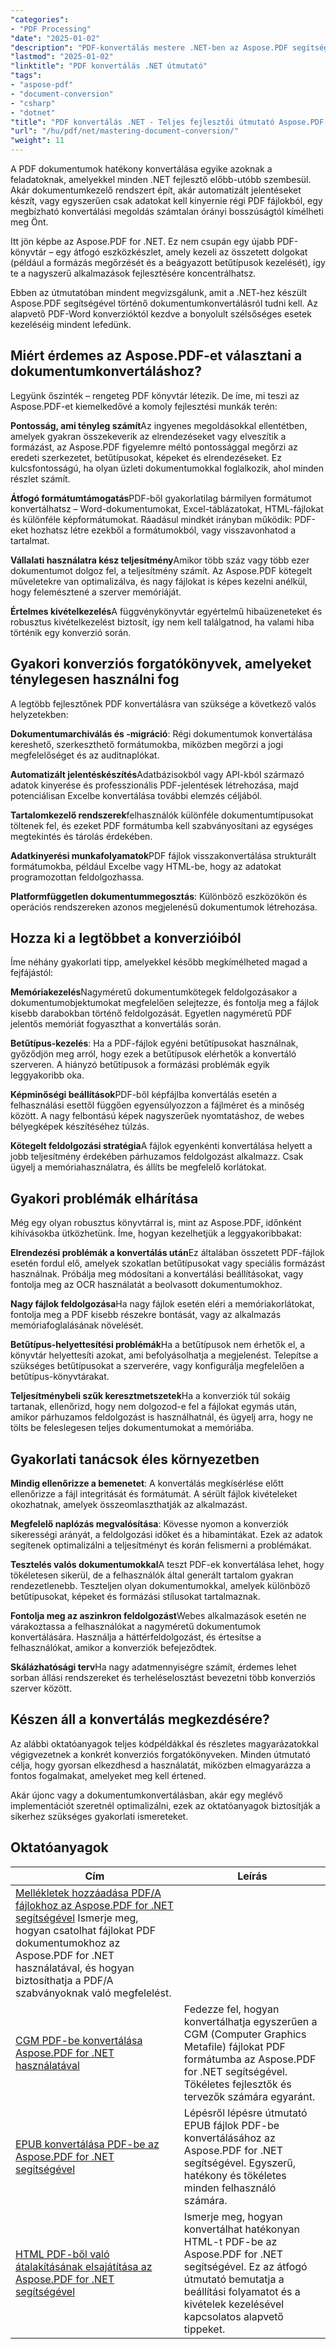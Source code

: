 ```yaml
---
"categories":
- "PDF Processing"
"date": "2025-01-02"
"description": "PDF-konvertálás mestere .NET-ben az Aspose.PDF segítségével. PDF-ek konvertálása Word, Excel, HTML és képek formátumba, valamint visszafordítható konverziók. Teljes kódpéldák és bevált gyakorlatok."
"lastmod": "2025-01-02"
"linktitle": "PDF konvertálás .NET útmutató"
"tags":
- "aspose-pdf"
- "document-conversion"
- "csharp"
- "dotnet"
"title": "PDF konvertálás .NET - Teljes fejlesztői útmutató Aspose.PDF-fel (2025)"
"url": "/hu/pdf/net/mastering-document-conversion/"
"weight": 11
---
```


A PDF dokumentumok hatékony konvertálása egyike azoknak a feladatoknak, amelyekkel minden .NET fejlesztő előbb-utóbb szembesül. Akár dokumentumkezelő rendszert épít, akár automatizált jelentéseket készít, vagy egyszerűen csak adatokat kell kinyernie régi PDF fájlokból, egy megbízható konvertálási megoldás számtalan órányi bosszúságtól kímélheti meg Önt.

Itt jön képbe az Aspose.PDF for .NET. Ez nem csupán egy újabb PDF-könyvtár – egy átfogó eszközkészlet, amely kezeli az összetett dolgokat (például a formázás megőrzését és a beágyazott betűtípusok kezelését), így te a nagyszerű alkalmazások fejlesztésére koncentrálhatsz.

Ebben az útmutatóban mindent megvizsgálunk, amit a .NET-hez készült Aspose.PDF segítségével történő dokumentumkonvertálásról tudni kell. Az alapvető PDF-Word konverzióktól kezdve a bonyolult szélsőséges esetek kezeléséig mindent lefedünk.

## Miért érdemes az Aspose.PDF-et választani a dokumentumkonvertáláshoz?

Legyünk őszinték – rengeteg PDF könyvtár létezik. De íme, mi teszi az Aspose.PDF-et kiemelkedővé a komoly fejlesztési munkák terén:

**Pontosság, ami tényleg számít**Az ingyenes megoldásokkal ellentétben, amelyek gyakran összekeverik az elrendezéseket vagy elveszítik a formázást, az Aspose.PDF figyelemre méltó pontossággal megőrzi az eredeti szerkezetet, betűtípusokat, képeket és elrendezéseket. Ez kulcsfontosságú, ha olyan üzleti dokumentumokkal foglalkozik, ahol minden részlet számít.

**Átfogó formátumtámogatás**PDF-ből gyakorlatilag bármilyen formátumot konvertálhatsz – Word-dokumentumokat, Excel-táblázatokat, HTML-fájlokat és különféle képformátumokat. Ráadásul mindkét irányban működik: PDF-eket hozhatsz létre ezekből a formátumokból, vagy visszavonhatod a tartalmat.

**Vállalati használatra kész teljesítmény**Amikor több száz vagy több ezer dokumentumot dolgoz fel, a teljesítmény számít. Az Aspose.PDF kötegelt műveletekre van optimalizálva, és nagy fájlokat is képes kezelni anélkül, hogy felemésztené a szerver memóriáját.

**Értelmes kivételkezelés**A függvénykönyvtár egyértelmű hibaüzeneteket és robusztus kivételkezelést biztosít, így nem kell találgatnod, ha valami hiba történik egy konverzió során.

## Gyakori konverziós forgatókönyvek, amelyeket ténylegesen használni fog

A legtöbb fejlesztőnek PDF konvertálásra van szüksége a következő valós helyzetekben:

**Dokumentumarchiválás és -migráció**: Régi dokumentumok konvertálása kereshető, szerkeszthető formátumokba, miközben megőrzi a jogi megfelelőséget és az auditnaplókat.

**Automatizált jelentéskészítés**Adatbázisokból vagy API-kból származó adatok kinyerése és professzionális PDF-jelentések létrehozása, majd potenciálisan Excelbe konvertálása további elemzés céljából.

**Tartalomkezelő rendszerek**felhasználók különféle dokumentumtípusokat töltenek fel, és ezeket PDF formátumba kell szabványosítani az egységes megtekintés és tárolás érdekében.

**Adatkinyerési munkafolyamatok**PDF fájlok visszakonvertálása strukturált formátumokba, például Excelbe vagy HTML-be, hogy az adatokat programozottan feldolgozhassa.

**Platformfüggetlen dokumentummegosztás**: Különböző eszközökön és operációs rendszereken azonos megjelenésű dokumentumok létrehozása.

## Hozza ki a legtöbbet a konverzióiból

Íme néhány gyakorlati tipp, amelyekkel később megkímélheted magad a fejfájástól:

**Memóriakezelés**Nagyméretű dokumentumkötegek feldolgozásakor a dokumentumobjektumokat megfelelően selejtezze, és fontolja meg a fájlok kisebb darabokban történő feldolgozását. Egyetlen nagyméretű PDF jelentős memóriát fogyaszthat a konvertálás során.

**Betűtípus-kezelés**: Ha a PDF-fájlok egyéni betűtípusokat használnak, győződjön meg arról, hogy ezek a betűtípusok elérhetők a konvertáló szerveren. A hiányzó betűtípusok a formázási problémák egyik leggyakoribb oka.

**Képminőségi beállítások**PDF-ből képfájlba konvertálás esetén a felhasználási esettől függően egyensúlyozzon a fájlméret és a minőség között. A nagy felbontású képek nagyszerűek nyomtatáshoz, de webes bélyegképek készítéséhez túlzás.

**Kötegelt feldolgozási stratégia**A fájlok egyenkénti konvertálása helyett a jobb teljesítmény érdekében párhuzamos feldolgozást alkalmazz. Csak ügyelj a memóriahasználatra, és állíts be megfelelő korlátokat.

## Gyakori problémák elhárítása

Még egy olyan robusztus könyvtárral is, mint az Aspose.PDF, időnként kihívásokba ütközhetünk. Íme, hogyan kezelhetjük a leggyakoribbakat:

**Elrendezési problémák a konvertálás után**Ez általában összetett PDF-fájlok esetén fordul elő, amelyek szokatlan betűtípusokat vagy speciális formázást használnak. Próbálja meg módosítani a konvertálási beállításokat, vagy fontolja meg az OCR használatát a beolvasott dokumentumokhoz.

**Nagy fájlok feldolgozása**Ha nagy fájlok esetén eléri a memóriakorlátokat, fontolja meg a PDF kisebb részekre bontását, vagy az alkalmazás memóriafoglalásának növelését.

**Betűtípus-helyettesítési problémák**Ha a betűtípusok nem érhetők el, a könyvtár helyettesíti azokat, ami befolyásolhatja a megjelenést. Telepítse a szükséges betűtípusokat a szerverére, vagy konfigurálja megfelelően a betűtípus-könyvtárakat.

**Teljesítménybeli szűk keresztmetszetek**Ha a konverziók túl sokáig tartanak, ellenőrizd, hogy nem dolgozod-e fel a fájlokat egymás után, amikor párhuzamos feldolgozást is használhatnál, és ügyelj arra, hogy ne tölts be feleslegesen teljes dokumentumokat a memóriába.

## Gyakorlati tanácsok éles környezetben

**Mindig ellenőrizze a bemenetet**: A konvertálás megkísérlése előtt ellenőrizze a fájl integritását és formátumát. A sérült fájlok kivételeket okozhatnak, amelyek összeomlaszthatják az alkalmazást.

**Megfelelő naplózás megvalósítása**: Kövesse nyomon a konverziók sikerességi arányát, a feldolgozási időket és a hibamintákat. Ezek az adatok segítenek optimalizálni a teljesítményt és korán felismerni a problémákat.

**Tesztelés valós dokumentumokkal**A teszt PDF-ek konvertálása lehet, hogy tökéletesen sikerül, de a felhasználók által generált tartalom gyakran rendezetlenebb. Teszteljen olyan dokumentumokkal, amelyek különböző betűtípusokat, képeket és formázási stílusokat tartalmaznak.

**Fontolja meg az aszinkron feldolgozást**Webes alkalmazások esetén ne várakoztassa a felhasználókat a nagyméretű dokumentumok konvertálására. Használja a háttérfeldolgozást, és értesítse a felhasználókat, amikor a konverziók befejeződtek.

**Skálázhatósági terv**Ha nagy adatmennyiségre számít, érdemes lehet sorban állási rendszereket és terheléselosztást bevezetni több konverziós szerver között.

## Készen áll a konvertálás megkezdésére?

Az alábbi oktatóanyagok teljes kódpéldákkal és részletes magyarázatokkal végigvezetnek a konkrét konverziós forgatókönyveken. Minden útmutató célja, hogy gyorsan elkezdhesd a használatát, miközben elmagyarázza a fontos fogalmakat, amelyeket meg kell értened.

Akár újonc vagy a dokumentumkonvertálásban, akár egy meglévő implementációt szeretnél optimalizálni, ezek az oktatóanyagok biztosítják a sikerhez szükséges gyakorlati ismereteket.

## Oktatóanyagok
| Cím | Leírás |
| --- | --- | 
| [Mellékletek hozzáadása PDF/A fájlokhoz az Aspose.PDF for .NET segítségével](./adding-attachment-to-pdfa/) Ismerje meg, hogyan csatolhat fájlokat PDF dokumentumokhoz az Aspose.PDF for .NET használatával, és hogyan biztosíthatja a PDF/A szabványoknak való megfelelést. | 
| [CGM PDF-be konvertálása Aspose.PDF for .NET használatával](./convert-cgm-to-pdf/) | Fedezze fel, hogyan konvertálhatja egyszerűen a CGM (Computer Graphics Metafile) fájlokat PDF formátumba az Aspose.PDF for .NET segítségével. Tökéletes fejlesztők és tervezők számára egyaránt. |  
| [EPUB konvertálása PDF-be az Aspose.PDF for .NET segítségével](./convert-epub-to-pdf/) | Lépésről lépésre útmutató EPUB fájlok PDF-be konvertálásához az Aspose.PDF for .NET segítségével. Egyszerű, hatékony és tökéletes minden felhasználó számára. |   
| [HTML PDF-ből való átalakításának elsajátítása az Aspose.PDF for .NET segítségével](./mastering-html-to-pdf/) | Ismerje meg, hogyan konvertálhat hatékonyan HTML-t PDF-be az Aspose.PDF for .NET segítségével. Ez az átfogó útmutató bemutatja a beállítási folyamatot és a kivételek kezelésével kapcsolatos alapvető tippeket. |